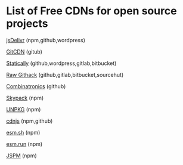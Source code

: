 # List of Free CDNs for open source projects

[jsDelivr](https://www.jsdelivr.com)  (npm,github,wordpress)

[GitCDN](https://gitcdn.link) (gitub)

[Statically](https://statically.io) (github,wordpress,gitlab,bitbucket)

[Raw Githack](https://raw.githack.com) (github,gitlab,bitbucket,sourcehut)

[Combinatronics](https://www.combinatronics.com) (github)

[Skypack](https://skypack.dev) (npm)

[UNPKG](https://unpkg.com/) (npm)

[cdnjs](https://cdnjs.com) (npm,github)

[esm.sh](https://esm.sh) (npm)

[esm.run](https://esm.run) (npm)

[JSPM](https://jspm.org) (npm)




